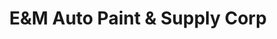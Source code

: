 ---
title: "E&M Auto Paint & Supply Corp"
url: /charlottesville/eundm-auto-paint-und-supply-corp/
shop: Raumausstattung
---